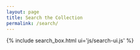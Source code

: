 ```yaml
---
layout: page
title: Search the Collection
permalink: /search/
---
```


{% include search_box.html ui='js/search-ui.js' %}

